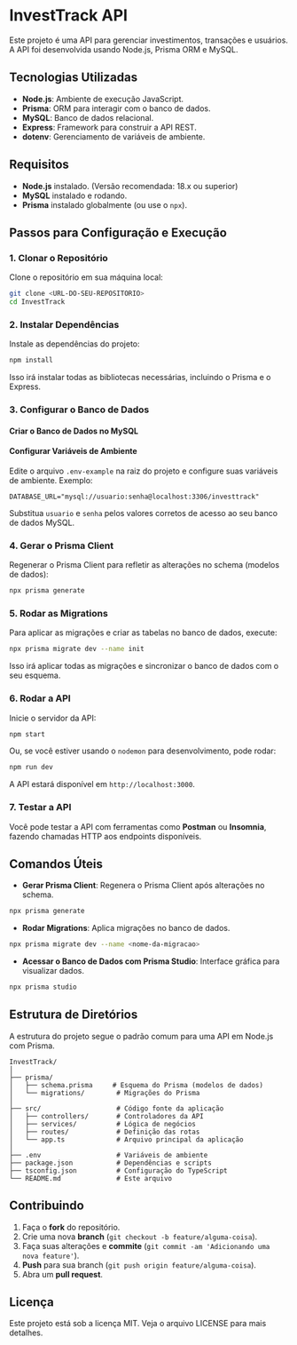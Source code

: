 
# InvestTrack API

Este projeto é uma API para gerenciar investimentos, transações e usuários. A API foi desenvolvida usando Node.js, Prisma ORM e MySQL.

## Tecnologias Utilizadas

- **Node.js**: Ambiente de execução JavaScript.
- **Prisma**: ORM para interagir com o banco de dados.
- **MySQL**: Banco de dados relacional.
- **Express**: Framework para construir a API REST.
- **dotenv**: Gerenciamento de variáveis de ambiente.

## Requisitos

- **Node.js** instalado. (Versão recomendada: 18.x ou superior)
- **MySQL** instalado e rodando.
- **Prisma** instalado globalmente (ou use o `npx`).

## Passos para Configuração e Execução

### 1. Clonar o Repositório

Clone o repositório em sua máquina local:

```bash
git clone <URL-DO-SEU-REPOSITORIO>
cd InvestTrack
```

### 2. Instalar Dependências

Instale as dependências do projeto:

```bash
npm install
```

Isso irá instalar todas as bibliotecas necessárias, incluindo o Prisma e o Express.

### 3. Configurar o Banco de Dados

#### Criar o Banco de Dados no MySQL


#### Configurar Variáveis de Ambiente

Edite o arquivo `.env-example` na raiz do projeto e configure suas variáveis de ambiente. Exemplo:

```env
DATABASE_URL="mysql://usuario:senha@localhost:3306/investtrack"
```

Substitua `usuario` e `senha` pelos valores corretos de acesso ao seu banco de dados MySQL.

### 4. Gerar o Prisma Client

Regenerar o Prisma Client para refletir as alterações no schema (modelos de dados):

```bash
npx prisma generate
```

### 5. Rodar as Migrations

Para aplicar as migrações e criar as tabelas no banco de dados, execute:

```bash
npx prisma migrate dev --name init
```

Isso irá aplicar todas as migrações e sincronizar o banco de dados com o seu esquema.

### 6. Rodar a API

Inicie o servidor da API:

```bash
npm start
```

Ou, se você estiver usando o `nodemon` para desenvolvimento, pode rodar:

```bash
npm run dev
```

A API estará disponível em `http://localhost:3000`.

### 7. Testar a API

Você pode testar a API com ferramentas como **Postman** ou **Insomnia**, fazendo chamadas HTTP aos endpoints disponíveis.

## Comandos Úteis

- **Gerar Prisma Client**: Regenera o Prisma Client após alterações no schema.

```bash
npx prisma generate
```

- **Rodar Migrations**: Aplica migrações no banco de dados.

```bash
npx prisma migrate dev --name <nome-da-migracao>
```

- **Acessar o Banco de Dados com Prisma Studio**: Interface gráfica para visualizar dados.

```bash
npx prisma studio
```

## Estrutura de Diretórios

A estrutura do projeto segue o padrão comum para uma API em Node.js com Prisma.

```
InvestTrack/
│
├── prisma/
│   ├── schema.prisma     # Esquema do Prisma (modelos de dados)
│   └── migrations/        # Migrações do Prisma
│
├── src/                   # Código fonte da aplicação
│   ├── controllers/       # Controladores da API
│   ├── services/          # Lógica de negócios
│   ├── routes/            # Definição das rotas
│   └── app.ts             # Arquivo principal da aplicação
│
├── .env                   # Variáveis de ambiente
├── package.json           # Dependências e scripts
├── tsconfig.json          # Configuração do TypeScript
└── README.md              # Este arquivo
```

## Contribuindo

1. Faça o **fork** do repositório.
2. Crie uma nova **branch** (`git checkout -b feature/alguma-coisa`).
3. Faça suas alterações e **commite** (`git commit -am 'Adicionando uma nova feature'`).
4. **Push** para sua branch (`git push origin feature/alguma-coisa`).
5. Abra um **pull request**.

## Licença

Este projeto está sob a licença MIT. Veja o arquivo LICENSE para mais detalhes.
